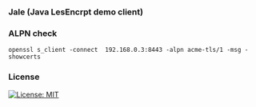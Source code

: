 ### Jale (Java LesEncrpt demo client)

### ALPN check
```
openssl s_client -connect  192.168.0.3:8443 -alpn acme-tls/1 -msg -showcerts
```

### License
[![License: MIT](https://img.shields.io/badge/License-MIT-yellow.svg)](https://opensource.org/licenses/MIT)